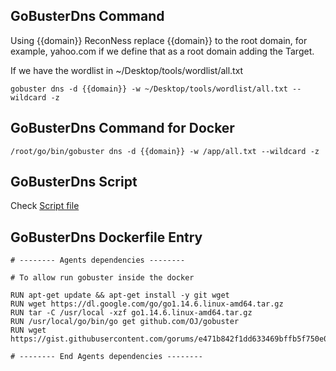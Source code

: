 ## GoBusterDns Command

Using {{domain}} ReconNess replace {{domain}} to the root domain, for example, yahoo.com if we define that as a root domain adding the Target.

If we have the wordlist in ~/Desktop/tools/wordlist/all.txt

```
gobuster dns -d {{domain}} -w ~/Desktop/tools/wordlist/all.txt --wildcard -z
```

## GoBusterDns Command for Docker

```
/root/go/bin/gobuster dns -d {{domain}} -w /app/all.txt --wildcard -z
```

## GoBusterDns Script

Check [Script file](https://github.com/reconness/reconness-agents/blob/master/GoBusterDns/Script)

## GoBusterDns Dockerfile Entry

```
# -------- Agents dependencies -------- 

# To allow run gobuster inside the docker

RUN apt-get update && apt-get install -y git wget
RUN wget https://dl.google.com/go/go1.14.6.linux-amd64.tar.gz
RUN tar -C /usr/local -xzf go1.14.6.linux-amd64.tar.gz
RUN /usr/local/go/bin/go get github.com/OJ/gobuster
RUN wget https://gist.githubusercontent.com/gorums/e471b842f1dd633469bffb5f750e0325/raw/96f4e51d96b2203f19f6381c8c545b278eaa0837/all.txt

# -------- End Agents dependencies -------- 
```
